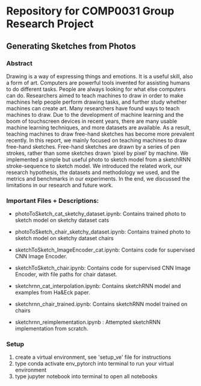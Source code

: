 # Repository for COMP0031 Group Research Project

## Generating Sketches from Photos

### Abstract

 Drawing is a way of expressing things and emotions. It is a useful skill, also a form of art. Computers are powerful tools invented for assisting humans to do different tasks. People are always looking for what else computers can do. Researchers aimed to teach machines to draw in order to make machines help people perform drawing tasks, and further study whether machines can create art. Many researchers have found ways to teach machines to draw. Due to the development of machine learning and the boom of touchscreen devices in recent years, there are many usable machine learning techniques, and more datasets are available. As a result, teaching machines to draw free-hand sketches has become more prevalent recently. In this report, we mainly focused on teaching machines to draw free-hand sketches. Free-hand sketches are drawn by a series of pen strokes, rather than some sketches drawn ‘pixel by pixel’ by machine. We implemented a simple but useful photo to sketch model from a sketchRNN stroke-sequence to sketch model. We introduced the related work, our research hypothesis, the datasets and methodology we used, and the metrics and benchmarks in our experiments. In the end, we discussed the limitations in our research and future work.
 
### Important Files + Descriptions:

- photoToSketch_cat_sketchy_dataset.ipynb: Contains trained photo to sketch model on sketchy dataset cats

- photoToSketch_chair_sketchy_dataset.ipynb: Contains trained photo to sketch model on sketchy dataset chairs

- sketchToSketch_ImageEncoder_cat.ipynb: Contains code for supervised CNN Image Encoder.

- sketchToSketch_chair.ipynb: Contains code for supervised CNN Image Encoder, with file paths for chair dataset.

- sketchrnn_cat_interpolation.ipynb: Contains sketchRNN model and examples from Ha&Eck paper.

- sketchrnn_chair_trained.ipynb: Contains sketchRNN model trained on chairs

- sketchrnn_reimplementation.ipynb : Attempted sketchRNN implementation from scratch.

### Setup

1. create a virtual environment, see 'setup_ve' file for instructions
2. type conda activate env_pytorch into terminal to run your virtual environment
3. type jupyter notebook into terminal to open all notebooks
